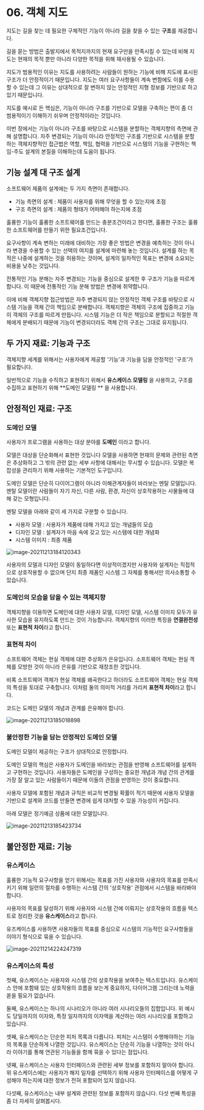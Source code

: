 # 06. 객체 지도

지도는 길을 찾는 데 필요한 구체적인 기능이 아니라 길을 찾을 수 있는 **구조**를 제공합니다.

길을 묻는 방법은 출발지에서 목적지까지의 현재 요구만을 만족시킬 수 있는데 비해 지도는 현재의 목적 뿐만 아니라 다양한 목적을 위해 재사용될 수 있습니다.

지도가 범용적인 이유는 지도를 사용하려는 사람들이 원하는 기능에 비해 지도에 표시된 구조가 더 안정적이기 때문입니다.
지도는 여러 요구사항들이 계속 변함에도 이를 수용할 수 있는데 그 이유는 상대적으로 잘 변하지 않는 안정적인 지형 정보를 기반으로 하고 있기 때문입니다.

지도를 예시로 든 핵심은, 기능이 아니라 구조를 기반으로 모델을 구축하는 편이 좀 더 범용적이기 이해하기 쉬우며 안정적이라는 것입니다.

이번 장에서는 기능이 아니라 구조를 바탕으로 시스템을 분할하는 객체지향의 측면에 관해 설명합니다.
자주 변경되는 기능이 아니라 안정적인 구조를 기반으로 시스템을 분할하는 객체지향적인 접근법은 역할, 책임, 협력을 기반으로 시스템의 기능을 구현하는 책임-주도 설계의 본질을 이해하는데 도움이 됩니다.



## 기능 설계 대 구조 설계

소프트웨어 제품의 설계에는 두 가지 측면이 존재합니다.

* 기능 측면의 설계 : 제품이 사용자를 위해 무엇을 할 수 있는지에 초점
* 구조 측면의 설계 : 제품의 형태가 어떠해야 하는지에 초점

훌륭한 기능이 훌륭한 소프트웨어를 만드는 충분조건이라고 한다면, 훌륭한 구조는 훌륭한 소프트웨어를 만들기 위한 필요조건입니다.

요구사항이 계속 변하는 미래에 대비하는 가장 좋은 방법은 변경을 예측하는 것이 아니라 변경을 수용할 수 있는 선택의 여지를 설계에 마련해 놓는 것입니다.
설계를 하는 목적은 나중에 설계하는 것을 허용하는 것이며, 설계의 일차적인 목표는 변경에 소요되는 비용을 낮추는 것입니다.

전통적인 기능 분해는 자주 변경되는 기능을 중심으로 설계한 후 구조가 기능을 따르게 합니다.
이 때문에 전통적인 기능 분해 방법은 변경에 취약합니다.

이에 비해 객체지향 접근방법은 자주 변경되지 않는 안정적인 객체 구조를 바탕으로 시스템 기능을 객체 간의 책임으로 분배합니다. 
객체지향은 객체의 구조에 집중하고 기능이 객체의 구조를 따르게 만듭니다.
시스템 기능은 더 작은 책임으로 분할되고 적절한 객체에게 분배되기 때문에 기능이 변경되더라도 객체 간의 구조는 그대로 유지됩니다.



## 두 가지 재료: 기능과 구조

객체지향 세계를 위해서는 사용자에게 제공할 '기능'과 기능을 담을 안정적인 '구조'가 필요합니다.

일반적으로 기능을 수직하고 표현하기 위해서 **유스케이스 모델링** 을 사용하고, 구조를 수집하고 표현하기 위해 **도메인 모델링 ** 을 사용합니다.



## 안정적인 재료: 구조

### 도메인 모델

사용자가 프로그램을 사용하는 대상 분야를 **도메인** 이라고 합니다.

모델은 대상을 단순화해서 표현한 것입니다
모델을 사용하면 현재의 문제와 관련된 측면은 추상화하고 그 밖의 관련 없는 세부 사항에 대해서는 무시할 수 있습니다.
모델은 복잡성을 관리하기 위해 사용하는 기본적인 도구입니다.

도메인 모델은 단순히 다이어그램이 아니라 이해관계자들이 바라보는 멘탈 모델입니다.
멘탈 모델이란 사람들이 자기 자신, 다른 사람, 환경, 자신이 상호작용하는 사물들에 대해 갖는 모형입니다.

멘탈 모델을 아래와 같이 세 가지로 구분할 수 있습니다.

* 사용자 모델 : 사용자가 제품에 대해 가지고 있는 개념들의 모습
* 디자인 모델 : 설계자가 마음 속에 갖고 있는 시스템에 대한 개념화
* 시스템 이미지 : 최종 제품

![image-20211213184120343](images/mental_model.png)

사용자의 모델과 디자인 모델이 동일하다면 이상적이겠지만 사용자와 설계자는 직접적으로 상호작용할 수 없으며 단지 최종 제품인 시스템 그 자체를 통해서만 의사소통할 수 있습니다.



### 도메인의 모습을 담을 수 있는 객체지향

객체지향을 이용하면 도메인에 대한 사용자 모델, 디자인 모델, 시스템 이미지 모두가 유사한 모습을 유지하도록 만드는 것이 가능합니다.
객체지향의 이러한 특징을 **연결완전성** 또는 **표현적 차이**라고 합니다.



### 표현적 차이

소프트웨어 객체는 현실 객체에 대한 추상화가 은유입니다.
소프트웨어 객체는 현실 객체를 모방한 것이 아니라 은유를 기반으로 재창조한 것입니다.

비록 소프트웨어 객체가 현실 객체를 왜곡한다고 하더라도 소프트웨어 객체는 현실 객체의 특성을 토대로 구축합니다.
이처럼 둘의 의미적 거리를 가리켜 **표현적 차이**라고 합니다.

코드는 도메인 모델의 개념과 관계를 은유해야 합니다.

![image-20211213185018898](images/account_exp1.png)



### 불안정한 기능을 담는 안정적인 도메인 모델

도메인 모델이 제공하는 구조가 상대적으로 안정합니다.

도메인 모델의 핵심은 사용자가 도메인을 바라보는 관점을 반영해 소프트웨어를 설계하고 구현하는 것입니다.
사용자들은 도메인을 구성하는 중요한 개념과 개념 간의 관계를 가장 잘 알고 있는 사람들이기 때문에 이들의 관점을 반영하는 것이 중요합니다.

사용자 모델에 포함된 개념과 규칙은 비교적 변경될 확률이 적기 때문에 사용자 모델을 기반으로 설계와 코드를 만들면 변경에 쉽게 대처할 수 있을 가능성이 커집니다.

아래 모델은 정기예금 상품에 대한 모델입니다.

![image-20211213185423734](images/account_exp2.png)



## 불안정한 재료: 기능

### 유스케이스

훌륭한 기능적 요구사항을 얻기 위해서는 목표를 가진 사용자와 사용자의 목표를 만족시키기 위해 일련의 절차를 수행하는 시스템 간의 '상호작용' 관점에서 시스템을 바라봐야 합니다.

사용자의 목표를 달성하기 위해 사용자와 시스템 간에 이뤄지는 상호작용의 흐름을 텍스트로 정리한 것을 **유스케이스**라고 합니다.

유즈케이스를 사용하면 사용자들의 목표를 중심으로 시스템의 기능적인 요구사항들을 이야기 형식으로 묶을 수 있습니다.

![image-20211214224247319](images/usecase_exp1.png)



### 유스케이스의 특성

첫째, 유스케이스는 사용자와 시스템 간의 상호작용을 보여주는 텍스트입니다.
유스케이스 안에 포함돼 있는 상호작용의 흐름을 보는게 중요하지, 다이어그램 그리는데 노력을 쏟을 필요가 없습니다.

둘째, 유스케이스는 하나의 시나리오가 아니라 여러 시나리오들의 집합입니다.
위 예시도 당일까지의 이자와, 특정 일자까지의 이자액을 계산하는 여러 시나리오를 포함하고 있습니다.

셋째, 유스케이스는 단순한 피처 목록과 다릅니다.
피처는 시스템이 수행해야하는 기능의 목록을 단순하게 나열한 것입니다.
유스케이스는 단순히 기능을 나열하는 것이 아니라 이야기를 통해 연관된 기능들을 함께 묶을 수 있다는 점입니다.

넷째, 유스케이스는 사용자 인터페이스와 관련된 세부 정보를 포함하지 말아야 합니다.
위 유스케이스에는 사용자가 해지 일자를 선택하기 위해 사용자 인터페이스를 어떻게 구성해야 하는지에 대한 정보가 전혀 포함되어 있지 않습니다.

다섯째, 유스케이스는 내부 설계와 관련된 정보를 포함하지 않습니다.
다섯 번째 특성을 좀 더 자세히 살펴봅시다.



### 
